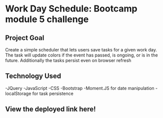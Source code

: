 # Work Day Schedule: Bootcamp module 5 challenge

## Project Goal
Create a simple scheduler that lets users save tasks for a given work day. The task will update colors if the event has passed, is ongoing, or is in the future. Additionally the tasks persist even on browser refresh

## Technology Used
-JQuery
-JavaScript
-CSS
-Bootstrap
-Moment.JS for date manipulation
-localStorage for task persistence

## View the deployed link here!
